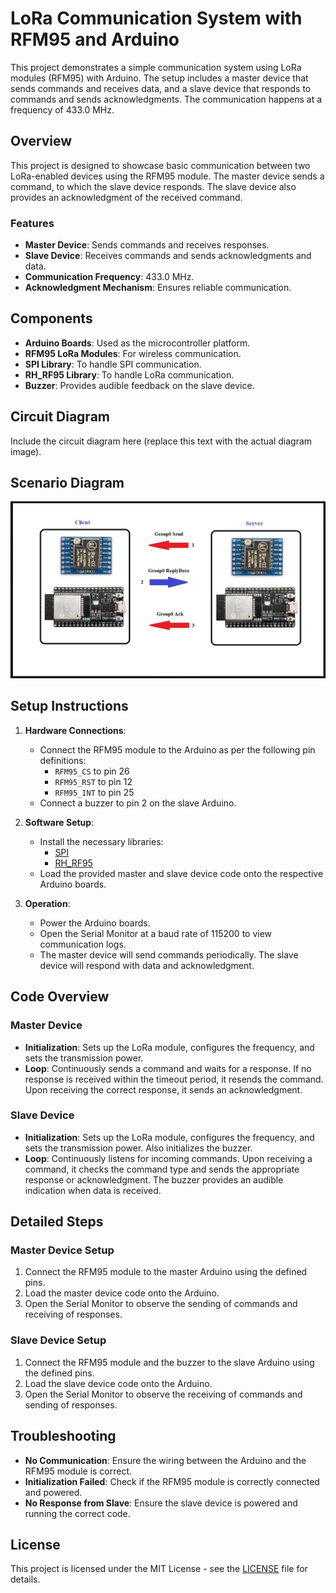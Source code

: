 # LoRa Communication System with RFM95 and Arduino

This project demonstrates a simple communication system using LoRa modules (RFM95) with Arduino. The setup includes a master device that sends commands and receives data, and a slave device that responds to commands and sends acknowledgments. The communication happens at a frequency of 433.0 MHz.

## Overview
This project is designed to showcase basic communication between two LoRa-enabled devices using the RFM95 module. The master device sends a command, to which the slave device responds. The slave device also provides an acknowledgment of the received command.

### Features
- **Master Device**: Sends commands and receives responses.
- **Slave Device**: Receives commands and sends acknowledgments and data.
- **Communication Frequency**: 433.0 MHz.
- **Acknowledgment Mechanism**: Ensures reliable communication.

## Components
- **Arduino Boards**: Used as the microcontroller platform.
- **RFM95 LoRa Modules**: For wireless communication.
- **SPI Library**: To handle SPI communication.
- **RH_RF95 Library**: To handle LoRa communication.
- **Buzzer**: Provides audible feedback on the slave device.

## Circuit Diagram
Include the circuit diagram here (replace this text with the actual diagram image).

## Scenario Diagram
![Scenario Diagram](Scenario%20(1).jpg)

## Setup Instructions

1. **Hardware Connections**:
   - Connect the RFM95 module to the Arduino as per the following pin definitions:
     - `RFM95_CS` to pin 26
     - `RFM95_RST` to pin 12
     - `RFM95_INT` to pin 25
   - Connect a buzzer to pin 2 on the slave Arduino.

2. **Software Setup**:
   - Install the necessary libraries:
     - [SPI](https://www.arduino.cc/en/Reference/SPI)
     - [RH_RF95](https://www.airspayce.com/mikem/arduino/RadioHead/classRH__RF95.html)
   - Load the provided master and slave device code onto the respective Arduino boards.

3. **Operation**:
   - Power the Arduino boards.
   - Open the Serial Monitor at a baud rate of 115200 to view communication logs.
   - The master device will send commands periodically. The slave device will respond with data and acknowledgment.

## Code Overview

### Master Device
- **Initialization**: Sets up the LoRa module, configures the frequency, and sets the transmission power.
- **Loop**: Continuously sends a command and waits for a response. If no response is received within the timeout period, it resends the command. Upon receiving the correct response, it sends an acknowledgment.

### Slave Device
- **Initialization**: Sets up the LoRa module, configures the frequency, and sets the transmission power. Also initializes the buzzer.
- **Loop**: Continuously listens for incoming commands. Upon receiving a command, it checks the command type and sends the appropriate response or acknowledgment. The buzzer provides an audible indication when data is received.

## Detailed Steps

### Master Device Setup
1. Connect the RFM95 module to the master Arduino using the defined pins.
2. Load the master device code onto the Arduino.
3. Open the Serial Monitor to observe the sending of commands and receiving of responses.

### Slave Device Setup
1. Connect the RFM95 module and the buzzer to the slave Arduino using the defined pins.
2. Load the slave device code onto the Arduino.
3. Open the Serial Monitor to observe the receiving of commands and sending of responses.

## Troubleshooting
- **No Communication**: Ensure the wiring between the Arduino and the RFM95 module is correct.
- **Initialization Failed**: Check if the RFM95 module is correctly connected and powered.
- **No Response from Slave**: Ensure the slave device is powered and running the correct code.

## License
This project is licensed under the MIT License - see the [LICENSE](LICENSE) file for details.

